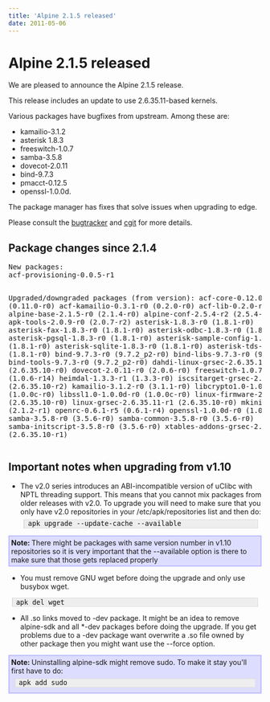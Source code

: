 ```yaml
---
title: 'Alpine 2.1.5 released'
date: 2011-05-06
---
```


# Alpine 2.1.5 released
<p>We are pleased to announce the Alpine 2.1.5 release.
</p><p>This release includes an update to use 2.6.35.11-based kernels.
</p><p>Various packages have bugfixes from upstream. Among these are:
</p>
<ul><li> kamailio-3.1.2
</li><li> asterisk 1.8.3
</li><li> freeswitch-1.0.7
</li><li> samba-3.5.8

</li><li> dovecot-2.0.11
</li><li> bind-9.7.3
</li><li> pmacct-0.12.5
</li><li> openssl-1.0.0d.
</li></ul>
<p>The package manager has fixes that solve issues when upgrading to edge.
</p><p>Please consult the <a href="http://redmine.alpinelinux.org/versions/show/27" class="external text" rel="nofollow">bugtracker</a> and <a href="http://git.alpinelinux.org/cgit/aports/log/?h=v2.1.5" class="external text" rel="nofollow">cgit</a> for more details.

</p>
<h2> <span class="mw-headline" id="Package_changes_since_2.1.4"> Package changes since 2.1.4 </span></h2>
<pre>
New packages:
acf-provisioning-0.0.5-r1


Upgraded/downgraded packages (from version):
acf-core-0.12.0-r0			    (0.11.0-r0)
acf-kamailio-0.3.1-r0			    (0.2.0-r0)
acf-lib-0.2.0-r0			    (0.1.3-r0)
alpine-base-2.1.5-r0			    (2.1.4-r0)
alpine-conf-2.5.4-r2			    (2.5.4-r1)
apk-tools-2.0.9-r0			    (2.0.7-r2)
asterisk-1.8.3-r0			    (1.8.1-r0)
asterisk-fax-1.8.3-r0			    (1.8.1-r0)
asterisk-odbc-1.8.3-r0			    (1.8.1-r0)
asterisk-pgsql-1.8.3-r0			    (1.8.1-r0)
asterisk-sample-config-1.8.3-r0		    (1.8.1-r0)
asterisk-sqlite-1.8.3-r0		    (1.8.1-r0)
asterisk-tds-1.8.3-r0			    (1.8.1-r0)
bind-9.7.3-r0				    (9.7.2_p2-r0)
bind-libs-9.7.3-r0			    (9.7.2_p2-r0)
bind-tools-9.7.3-r0			    (9.7.2_p2-r0)
dahdi-linux-grsec-2.6.35.11-r1		    (2.6.35.10-r0)
dovecot-2.0.11-r0			    (2.0.6-r0)
freeswitch-1.0.7-r0			    (1.0.6-r14)
heimdal-1.3.3-r1			    (1.3.3-r0)
iscsitarget-grsec-2.6.35.11-r3		    (2.6.35.10-r2)
kamailio-3.1.2-r0			    (3.1.1-r0)
libcrypto1.0-1.0.0d-r0			    (1.0.0c-r0)
libssl1.0-1.0.0d-r0			    (1.0.0c-r0)
linux-firmware-2.6.35.11-r1		    (2.6.35.10-r0)
linux-grsec-2.6.35.11-r1		    (2.6.35.10-r0)
mkinitfs-2.1.2-r2			    (2.1.2-r1)
openrc-0.6.1-r5				    (0.6.1-r4)
openssl-1.0.0d-r0			    (1.0.0c-r0)
samba-3.5.8-r0				    (3.5.6-r0)
samba-common-3.5.8-r0			    (3.5.6-r0)
samba-initscript-3.5.8-r0		    (3.5.6-r0)
xtables-addons-grsec-2.6.35.11-r2	    (2.6.35.10-r1)
</pre>
<h2> <span class="mw-headline" id="Important_notes_when_upgrading_from_v1.10"> Important notes when upgrading from v1.10 </span></h2>
<ul><li> The v2.0 series introduces an ABI-incompatible version of uClibc with NPTL threading support. This means that you cannot mix packages from older releases with v2.0. To upgrade you will need to make sure that you only have v2.0 repositories in your /etc/apk/repositories list and then do: <p style="background-color:#eeeeee; color:#111111; padding:.05em .5em; margin:.5em; border:1px solid #dddddd; border-left:2px solid #dddddd; white-space:pre; font-family:monospace; font-size:10pt;">apk upgrade --update-cache --available</p>
</li></ul>

<div style="padding: 0.25em; margin: 0.50em 0; background-color: #DDDDFF; border: 2px solid #BBBBFF"><strong> Note: </strong>There might be packages with same version number in v1.10 repositories so it is very important that the --available option is there to make sure that those gets replaced properly</div>
<ul><li> You must remove GNU wget before doing the upgrade and only use busybox wget.
</li></ul>
<p style="background-color:#eeeeee; color:#111111; padding:.05em .5em; margin:.5em; border:1px solid #dddddd; border-left:2px solid #dddddd; white-space:pre; font-family:monospace; font-size:10pt;">apk del wget</p>
<ul><li> All .so links moved to -dev package. It might be an idea to remove alpine-sdk and all *-dev packages before doing the upgrade. If you get problems due to a -dev package want overwrite a .so file owned by other package then you might want use the --force option.
</li></ul>
<div style="padding: 0.25em; margin: 0.50em 0; background-color: #DDDDFF; border: 2px solid #BBBBFF"><strong> Note: </strong>Uninstalling alpine-sdk might remove sudo. To make it stay you'll first have to do: <p style="background-color:#eeeeee; color:#111111; padding:.05em .5em; margin:.5em; border:1px solid #dddddd; border-left:2px solid #dddddd; white-space:pre; font-family:monospace; font-size:10pt;">apk add sudo</p> </div>
